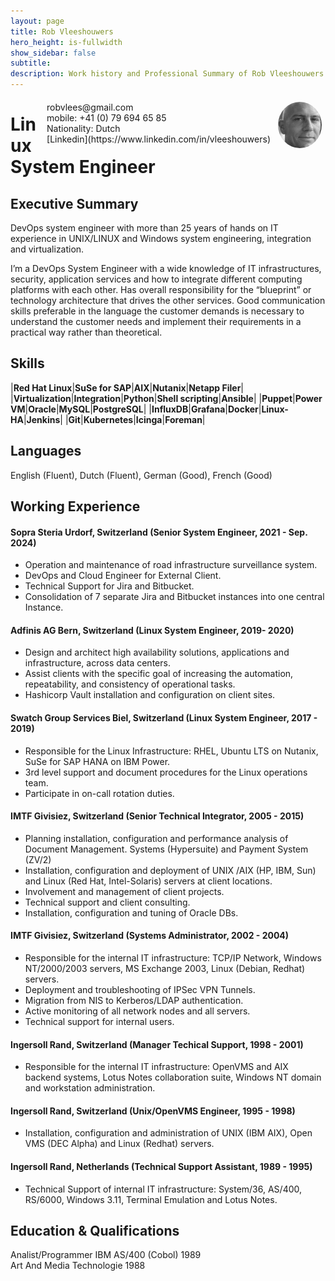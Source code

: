 ```yaml
---
layout: page
title: Rob Vleeshouwers
hero_height: is-fullwidth
show_sidebar: false
subtitle:
description: Work history and Professional Summary of Rob Vleeshouwers career.
---
```


<img style="float:right;border-radius:50%;width:70px;padding:6px" src="/img/me_1.jpg" />

<span style="float:right;padding:6px"> 
  robvlees@gmail.com <br> mobile: +41 (0) 79 694 65 85 <br> Nationality: Dutch <br><i class="fa-brands fa-linkedin"></i>  [Linkedin](https://www.linkedin.com/in/vleeshouwers)
</span>

# Linux System Engineer

## Executive Summary

DevOps system engineer with more than 25 years of hands on IT experience in UNIX/LINUX and Windows system engineering, integration and virtualization.

I’m a DevOps System Engineer with a wide knowledge of IT infrastructures, security, application services and how to integrate different computing platforms with each other. Has overall responsibility for the “blueprint” or technology architecture that drives the other services. Good communication skills preferable in the language the customer demands is necessary to understand the customer needs and implement their requirements in a practical way rather than theoretical.

## Skills

|**Red Hat Linux**|**SuSe for SAP**|**AIX**|**Nutanix**|**Netapp Filer**|
|**Virtualization**|**Integration**|**Python**|**Shell scripting**|**Ansible**|
|**Puppet**|**Power VM**|**Oracle**|**MySQL**|**PostgreSQL**|
|**InfluxDB**|**Grafana**|**Docker**|**Linux-HA**|**Jenkins**|
|**Git**|**Kubernetes**|**Icinga**|**Foreman**|

## Languages
English (Fluent), Dutch (Fluent), German (Good), French (Good)

## Working Experience

#### Sopra Steria Urdorf, Switzerland (Senior System Engineer, 2021 - Sep. 2024) 

* Operation and maintenance of road infrastructure surveillance system.
* DevOps and Cloud Engineer for External Client.
* Technical Support for Jira and Bitbucket.
* Consolidation of 7 separate Jira and Bitbucket instances into one central Instance.

#### Adfinis AG Bern, Switzerland (Linux System Engineer, 2019- 2020) 

* Design and architect high availability solutions, applications and infrastructure, across data centers. 
* Assist clients with the specific goal of increasing the automation, repeatability, and consistency of operational tasks.
* Hashicorp Vault installation and configuration on client sites.

#### Swatch Group Services Biel, Switzerland (Linux System Engineer, 2017 - 2019)

* Responsible for the Linux Infrastructure: RHEL, Ubuntu LTS on Nutanix, SuSe for SAP HANA on IBM Power.
*	3rd level support and document procedures for the Linux operations team.
*	Participate in on-call rotation duties.

#### IMTF Givisiez, Switzerland (Senior Technical Integrator, 2005 - 2015)

* Planning installation, configuration and performance analysis of Document Management. Systems (Hypersuite) and Payment System (ZV/2)
*	Installation, configuration and deployment of UNIX /AIX (HP, IBM, Sun) and Linux (Red Hat, Intel-Solaris) servers at client locations.
*	Involvement and management of client projects.
*	Technical support and client consulting.
*	Installation, configuration and tuning of Oracle DBs.

#### IMTF Givisiez, Switzerland (Systems Administrator, 2002 - 2004)

*	Responsible for the internal IT infrastructure:  TCP/IP Network, Windows NT/2000/2003 servers, MS Exchange 2003, Linux (Debian, Redhat) servers.
*	Deployment and troubleshooting of IPSec VPN Tunnels.
*	Migration from NIS to Kerberos/LDAP authentication.
*	Active monitoring of all network nodes and all servers.
*	Technical support for internal users.

#### Ingersoll Rand, Switzerland (Manager Techical Support, 1998 - 2001)

* Responsible for the internal IT infrastructure: OpenVMS and AIX backend systems, Lotus Notes collaboration suite, Windows NT domain and workstation administration.

#### Ingersoll Rand, Switzerland (Unix/OpenVMS Engineer, 1995 - 1998)

* Installation, configuration and administration of UNIX (IBM AIX), Open VMS (DEC Alpha) and Linux (Redhat) servers.

#### Ingersoll Rand, Netherlands (Technical Support Assistant, 1989 - 1995)

* Technical Support of internal IT infrastructure: System/36, AS/400, RS/6000, Windows 3.11, Terminal Emulation and Lotus Notes.


## Education & Qualifications

Analist/Programmer IBM AS/400 (Cobol) 1989  
Art And Media Technologie 1988

